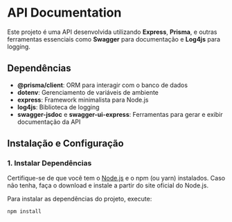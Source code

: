 # API Documentation

Este projeto é uma API desenvolvida utilizando **Express**, **Prisma**, e outras ferramentas essenciais como **Swagger** para documentação e **Log4js** para logging.

## Dependências

- **@prisma/client**: ORM para interagir com o banco de dados
- **dotenv**: Gerenciamento de variáveis de ambiente
- **express**: Framework minimalista para Node.js
- **log4js**: Biblioteca de logging
- **swagger-jsdoc** e **swagger-ui-express**: Ferramentas para gerar e exibir documentação da API

## Instalação e Configuração

### 1. Instalar Dependências

Certifique-se de que você tem o [Node.js](https://nodejs.org/) e o npm (ou yarn) instalados. Caso não tenha, faça o download e instale a partir do site oficial do Node.js.

Para instalar as dependências do projeto, execute:

```bash
npm install
